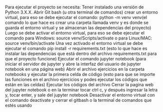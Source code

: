 Para ejecutar el proyecto se necesita:
Tener instalado una versión de Python 3.X.X.
Abrir Git bash (u otra terminal de comandos)
crear un entorno virtual, para eso se debe ejecutar el comando: python -m venv venv(el comando lo que hace es crear una carpeta llamada venv y es donde se guarda el entorno virtual y se almacenan las dependencias del proyecto)
Luego se debe activar el entorno virtual, para eso se debe ejecutar el comando para Windows: source venv/Scripts/activate o para Linux/MAC: source venv/bin/activate
Una vez activado el entorno virtual se debe ejecutar el comando pip install -r requirements.txt  (esto lo que hace es instalar las dependencias que está dentro del archivo requirements.txt para que el proyecto funcione)
Ejecutar el comando jupyter notebook (para iniciar el servidor de jupyter y abre la interfaz del usuario de jupyter notebook en una página web)
Abrir el archivo ejercicios en la carpeta notebooks y ejecutar la primera celda de código (esto para que se importe las funciones en el archivo ejercicios y podes ejecutar los códigos que están en las celdas)
Ejecutar los códigos del archivo
Cerrar la pagina web del jupyter notebook o en la terminar tocar ctrl c, y después ingresar la letra y, tocar enter, y sale del jupyter notebook
Desactivar el entorno virtual con el comando deactivate y cerrar el gitbash o la terminal de comandos que estés usando